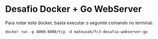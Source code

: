 # Desafio Docker + Go WebServer

Para rodar este docker, basta executar o seguinte comando no terminal:

`docker run -p 8000:8000/tcp -d mateusob/fc3-desafio-webserver-go`